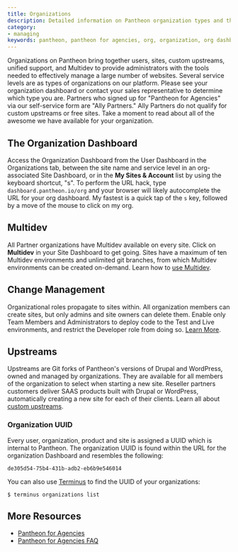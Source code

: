 ```yaml
---
title: Organizations
description: Detailed information on Pantheon organization types and the features available to them.
category:
- managing
keywords: pantheon, pantheon for agencies, org, organization, org dashboard, change management
---
```

Organizations on Pantheon bring together users, sites, custom upstreams, unified support, and Multidev to provide administrators with the tools needed to effectively manage a large number of websites. Several service levels are as types of organizations on our platform. Please see your organization dashboard or contact your sales representative to determine which type you are. Partners who signed up for "Pantheon for Agencies" via our self-service form are "Ally Partners." Ally Partners do not qualify for custom upstreams or free sites. Take a moment to read about all of the awesome we have available for your organization.

## The Organization Dashboard
Access the Organization Dashboard from the User Dashboard in the Organizations tab, between the site name and service level in an org-associated Site Dashboard, or in the **My Sites & Account** list by using the keyboard shortcut, "s". To perform the URL hack, type `dashboard.pantheon.io/org` and your browser will likely autocomplete the URL for your org dashboard. My fastest is a quick tap of the `s` key, followed by a move of the mouse to click on my org.

## Multidev

All Partner organizations have Multidev available on every site. Click on **Multidev** in your Site Dashboard to get going. Sites have a maximum of ten Multidev environments and unlimited git branches, from which Multidev environments can be created on-demand. Learn how to [use Multidev](/source/docs/articles/sites/multidev).

## Change Management

Organizational roles propagate to sites within. All organization members can create sites, but only admins and site owners can delete them. Enable only Team Members and Administrators to deploy code to the Test and Live environments, and restrict the Developer role from doing so. [Learn More](/docs/articles/organizations/change-management).

## Upstreams

Upstreams are Git forks of Pantheon's versions of Drupal and WordPress, owned and managed by organizations. They are available for all members of the organization to select when starting a new site. Reseller partners customers deliver SAAS products built with Drupal or WordPress, automatically creating a new site for each of their clients. Learn all about [custom upstreams](/docs/articles/organizations/running-a-custom-upstream).

### Organization UUID
Every user, organization, product and site is assigned a UUID which is internal to Pantheon. The organization UUID is found within the URL for the organization Dashboard and resembles the following:
```
de305d54-75b4-431b-adb2-eb6b9e546014
```
You can also use [Terminus](https://github.com/pantheon-systems/cli) to find the UUID of your organizations:

```
$ terminus organizations list
```


## More Resources

- [Pantheon for Agencies](/docs/articles/organizations/pantheon-for-agencies)
- [Pantheon for Agencies FAQ](/docs/articles/organizations/pantheon-for-agencies-faq)
